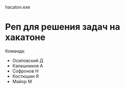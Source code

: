 hacaton.exe
# Реп для решения задач на хакатоне
Команда:
* Осиповский Д
* Калашников А
* Софронов Н
* Костюшин Я
* Майор М